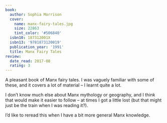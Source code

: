 ```yaml
---
book:
  author: Sophia Morrison
  cover:
    name: manx-fairy-tales.jpg
    size: 22863
    tint_color: '#506840'
  isbn10: 187312001X
  isbn13: '9781873120019'
  publication_year: '1991'
  title: Manx Fairy Tales
review:
  date_read: 2017-08
  rating: 3
---
```


A pleasant book of Manx fairy tales. I was vaguely familiar with some of these, and it covers a lot of material – I learnt quite a lot.

I don’t know much else about Manx mythology or geography, and I think that would make it easier to follow – at times I got a little lost (but that might just be the train when I was reading it?).

I’d like to reread this when I have a bit more general Manx knowledge.